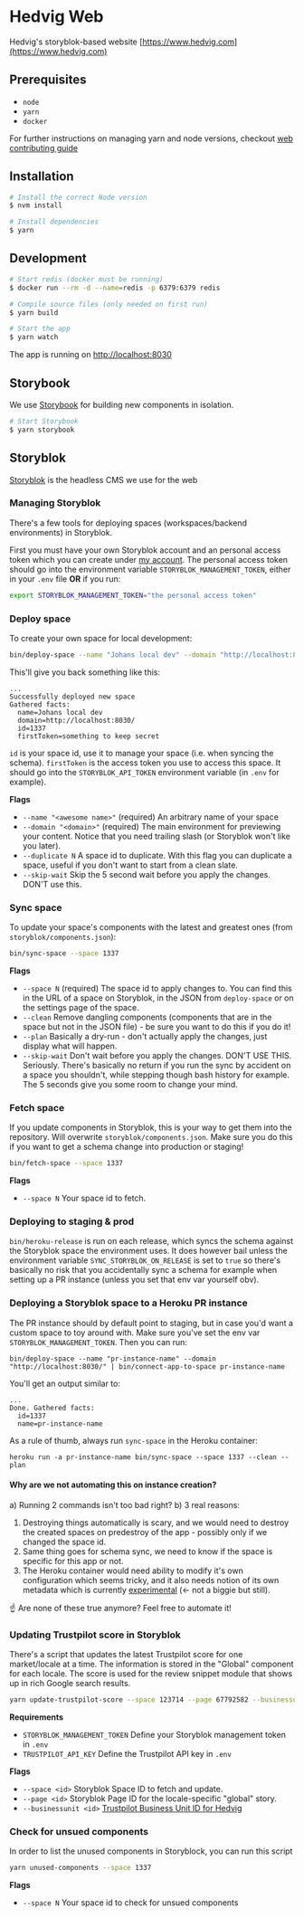 # Hedvig Web

Hedvig's storyblok-based website [https://www.hedvig.com](https://www.hedvig.com)

## Prerequisites

- `node`
- `yarn`
- `docker`

For further instructions on managing yarn and node versions, checkout [web contributing guide](https://github.com/HedvigInsurance/tech-stuff/blob/master/web/contributing.md)

## Installation

```sh
# Install the correct Node version
$ nvm install

# Install dependencies
$ yarn
```

## Development

```sh
# Start redis (docker must be running)
$ docker run --rm -d --name=redis -p 6379:6379 redis

# Compile source files (only needed on first run)
$ yarn build

# Start the app
$ yarn watch
```

The app is running on [http://localhost:8030](http://localhost:8030)

## Storybook

We use [Storybook](https://storybook.js.org/) for building new components in isolation.

```sh
# Start Storybook
$ yarn storybook
```

## Storyblok

[Storyblok](https://app.storyblok.com/) is the headless CMS we use for the web

### Managing Storyblok

There's a few tools for deploying spaces (workspaces/backend environments) in Storyblok.

First you must have your own Storyblok account and an personal access token which you can create under
[my account](https://app.storyblok.com/#!/me/account). The personal access token should go into the environment
variable `STORYBLOK_MANAGEMENT_TOKEN`, either in your `.env` file **OR** if you run:

```bash
export STORYBLOK_MANAGEMENT_TOKEN="the personal access token"
```

### Deploy space

To create your own space for local development:

```bash
bin/deploy-space --name "Johans local dev" --domain "http://localhost:8030/"
```

This'll give you back something like this:

```
...
Successfully deployed new space
Gathered facts:
  name=Johans local dev
  domain=http://localhost:8030/
  id=1337
  firstToken=something to keep secret
```

`id` is your space id, use it to manage your space (i.e. when syncing the schema).
`firstToken` is the access token you use to access this space. It should go into the `STORYBLOK_API_TOKEN`
environment variable (in `.env` for example).

**Flags**

- `--name "<awesome name>"` (required) An arbitrary name of your space
- `--domain "<domain>"` (required) The main environment for previewing your content. Notice that you need trailing slash (or Storyblok won't like you later).
- `--duplicate N` A space id to duplicate. With this flag you can duplicate a space, useful if you don't want to start from a clean slate.
- `--skip-wait` Skip the 5 second wait before you apply the changes. DON'T use this.

### Sync space

To update your space's components with the latest and greatest ones (from `storyblok/components.json`):

```bash
bin/sync-space --space 1337
```

**Flags**

- `--space N` (required) The space id to apply changes to. You can find this in the URL of a space on Storyblok, in the JSON from
  `deploy-space` or on the settings page of the space.
- `--clean` Remove dangling components (components that are in the space but not in the JSON file) - be sure you want
  to do this if you do it!
- `--plan` Basically a dry-run - don't actually apply the changes, just display what will happen.
- `--skip-wait` Don't wait before you apply the changes. DON'T USE THIS. Seriously. There's basically no return if
  you run the sync by accident on a space you shouldn't, while stepping though bash history for example. The 5 seconds
  give you some room to change your mind.

### Fetch space

If you update components in Storyblok, this is your way to get them into the repository. Will overwrite
`storyblok/components.json`. Make sure you do this if you want to get a schema change into production or staging!

```bash
bin/fetch-space --space 1337
```

**Flags**

- `--space N` Your space id to fetch.

### Deploying to staging & prod

`bin/heroku-release` is run on each release, which syncs the schema against the Storyblok space the environment uses.
It does however bail unless the environment variable `SYNC_STORYBLOK_ON_RELEASE` is set to `true` so there's basically
no risk that you accidentally sync a schema for example when setting up a PR instance (unless you set that env var
yourself obv).

### Deploying a Storyblok space to a Heroku PR instance

The PR instance should by default point to staging, but in case you'd want a custom space to toy around with. Make sure
you've set the env var `STORYBLOK_MANAGEMENT_TOKEN`. Then you can run:

```
bin/deploy-space --name "pr-instance-name" --domain "http://localhost:8030/" | bin/connect-app-to-space pr-instance-name
```

You'll get an output similar to:

```
...
Done. Gathered facts:
  id=1337
  name=pr-instance-name
```

As a rule of thumb, always run `sync-space` in the Heroku container:

```
heroku run -a pr-instance-name bin/sync-space --space 1337 --clean --plan
```

#### Why are we not automating this on instance creation?

a) Running 2 commands isn't too bad right? b) 3 real reasons:

1. Destroying things automatically is scary, and we would need to destroy the created spaces on predestroy of the app - possibly only if we changed the space id.
1. Same thing goes for schema sync, we need to know if the space is specific for this app or not.
1. The Heroku container would need ability to modify it's own configuration which seems tricky, and it also needs
   notion of its own metadata which is currently [experimental](https://devcenter.heroku.com/articles/dyno-metadata)
   (<- not a biggie but still).

☝️ Are none of these true anymore? Feel free to automate it!

### Updating Trustpilot score in Storyblok

There's a script that updates the latest Trustpilot score for one market/locale at a time. The information is stored in the "Global" component for each locale. The score is used for the review snippet module that shows up in rich Google search results.

```sh
yarn update-trustpilot-score --space 123714 --page 67792582 --businessunit 5b62ebf41788620001d3c4ae
```

**Requirements**

- `STORYBLOK_MANAGEMENT_TOKEN` Define your Storyblok management token in `.env`
- `TRUSTPILOT_API_KEY` Define the Trustpilot API key in `.env`

**Flags**

- `--space <id>` Storyblok Space ID to fetch and update.
- `--page <id>` Storyblok Page ID for the locale-specific "global" story.
- `--businessunit <id>` [Trustpilot Business Unit ID for Hedvig](https://documentation-apidocumentation.trustpilot.com/#BusinessUnitID)

### Check for unsued components

In order to list the unused components in Storyblock, you can run this script

```bash
yarn unused-components --space 1337
```

**Flags**

- `--space N` Your space id to check for unsued components
